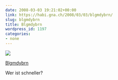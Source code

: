 ```yaml
---
date: 2008-03-03 19:21:02+00:00
link: https://habi.gna.ch/2008/03/03/blgmdybrn/
slug: blgmdybrn
title: Blgmdybrn
wordpress_id: 1197
categories:
- none
---
```



 [![](https://static.flickr.com/2201/2307610715_938eef5dfd_m.jpg)](https://www.flickr.com/photos/habi/2307610715/)
   

 
  [Blgmdybrn](https://www.flickr.com/photos/habi/2307610715/)
    

 



Wer ist schneller?
  

